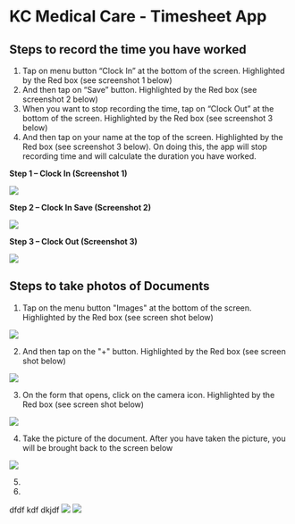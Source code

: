 # KC Medical Care - Timesheet App

## Steps to record the time you have worked

1.	Tap on menu button “Clock In” at the bottom of the screen.  Highlighted by the Red box (see screenshot 1 below)
2.	And then tap on “Save” button.  Highlighted by the Red box (see screenshot 2 below)
3.	When you want to stop recording the time, tap on “Clock Out” at the bottom of the screen.  Highlighted by the Red box (see screenshot 3 below)
4.	And then tap on your name at the top of the screen.  Highlighted by the Red box (see screenshot 3 below).  On doing this, the app will stop recording time and will calculate the duration you have worked.

__Step 1 – Clock In (Screenshot 1)__

![](clockin.PNG)

__Step 2 – Clock In Save (Screenshot 2)__

![](clockinsave.PNG)

__Step 3 – Clock Out (Screenshot 3)__

![](clockout.PNG)

## Steps to take photos of Documents

1.  Tap on the menu button "Images" at the bottom of the screen.  Highlighted by the Red box (see screen shot below)

![](ImagesButton.PNG)

2.  And then tap on the "+" button.  Highlighted by the Red box (see screen shot below)

![](ImagesAdd.PNG)

3.  On the form that opens, click on the camera icon.  Highlighted by the Red box (see screen shot below)

![](Imageform.PNG)

4.  Take the picture of the document.  After you have taken the picture, you will be brought back to the screen below

![](ImageAfterCapture.PNG)

5.  

6.  

dfdf kdf dkjdf 
![](ImagesButton.PNG)
![](clockin.PNG)
